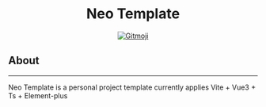 <h1 align="center">Neo Template</h1>
<p align="center">
    <a href="https://gitmoji.dev">
        <img src="https://img.shields.io/badge/gitmoji-%20😜%20😍-FFDD67.svg?style=flat-square" alt="Gitmoji">
    </a>
</p>

## About
***
Neo Template is a personal project template currently applies Vite + Vue3 + Ts + Element-plus

